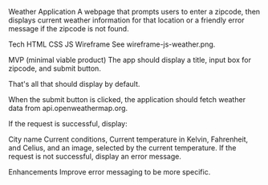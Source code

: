

Weather Application
A webpage that prompts users to enter a zipcode, then displays current weather information for that location or a friendly error message if the zipcode is not found.

Tech
HTML
CSS
JS
Wireframe
See wireframe-js-weather.png.

MVP (minimal viable product)
The app should display a title, input box for zipcode, and submit button.

That's all that should display by default.

When the submit button is clicked, the application should fetch weather data from api.openweathermap.org.

If the request is successful, display:

City name
Current conditions,
Current temperature in Kelvin, Fahrenheit, and Celius, and
an image, selected by the current temperature.
If the request is not successful, display an error message.

Enhancements
Improve error messaging to be more specific.
